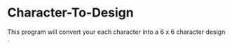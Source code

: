# Character-To-Design
This program will convert your each character into a 6 x 6 character design .
